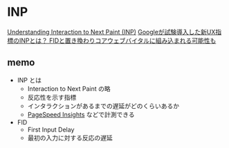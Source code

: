 # INP

[Understanding Interaction to Next Paint (INP)](https://frontendmasters.com/blog/understanding-inp/)
[Googleが試験導入した新UX指標のINPとは？ FIDと置き換わりコアウェブバイタルに組み込まれる可能性も](https://www.suzukikenichi.com/blog/what-is-inp/)

## memo

- INP とは
  - Interaction to Next Paint の略
  - 反応性を示す指標
  - インタラクションがあるまでの遅延がどのくらいあるか
  - [PageSpeed Insights](https://pagespeed.web.dev/) などで計測できる
- FID
  - First Input Delay
  - 最初の入力に対する反応の遅延
